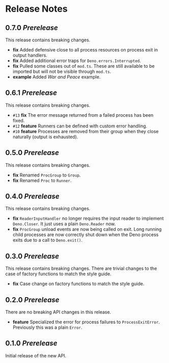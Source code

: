 # Release Notes

## 0.7.0 _Prerelease_

This release contains breaking changes.

- **fix** Added defensive close to all process resources on process exit in
  output handlers.
- **fix** Added additional error traps for `Deno.errors.Interrupted`.
- **fix** Pulled some classes out of `mod.ts`. These are still available to be imported but will not be visible through `mod.ts`.
- **example** Added _War and Peace_ example.

## 0.6.1 _Prerelease_

This release contains breaking changes.

- `#13` **fix** The error message returned from a failed process has been fixed.
- `#12` **feature** Runners can be defined with custom error handling.
- `#10` **feature** Processes are removed from their group when they close
  naturally (output is exhausted).

## 0.5.0 _Prerelease_

This release contains breaking changes.

- **fix** Renamed `ProcGroup` to `Group`.
- **fix** Renamed `Proc` to `Runner`.

## 0.4.0 _Prerelease_

This release contains breaking changes.

- **fix** `ReaderInputHandler` no longer requires the input reader to implement
  `Deno.Closer`. It just uses a plain `Deno.Reader` now.
- **fix** `ProcGroup` unload events are now being called on exit. Long running
  child processes are now correctly shut down when the Deno process exits due to
  a call to `Deno.exit()`.

## 0.3.0 _Prerelease_

This release contains breaking changes. There are trivial changes to the case of
factory functions to match the style guide.

- **fix** Case change on factory functions to match the style guide.

## 0.2.0 _Prerelease_

There are no breaking API changes in this release.

- **feature** Specialized the error for process failures to `ProcessExitError`.
  Previously this was a plain `Error`.

## 0.1.0 _Prerelease_

Initial release of the new API.
